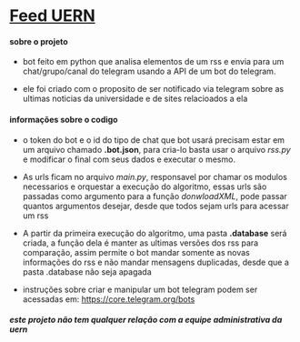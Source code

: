 # [Feed UERN](https://t.me/UERN_news)

#### sobre o projeto
- bot feito em python que analisa elementos de um rss e envia para um chat/grupo/canal do telegram usando a API
de um bot do telegram.

- ele foi criado com o proposito de ser notificado via telegram sobre as ultimas noticias da universidade e de sites relacioados a ela

#### informações sobre o codigo
- o token do bot e o id do tipo de chat que bot usará precisam estar em um arquivo chamado **.bot.json**,
para cria-lo basta usar o arquivo *rss.py* e modificar o final com seus dados e executar o mesmo.

- As urls ficam no arquivo *main.py*, responsavel por chamar os modulos necessarios e orquestar a execução do algoritmo, essas urls são passadas como argumento para a função *donwloadXML*, pode passar quantos argumentos desejar, desde que todos sejam urls para acessar um rss

- A partir da primeira execução do algoritmo, uma pasta **.database** será criada, a função dela é manter as ultimas versões dos rss para comparação, assim permite o bot mandar somente as novas informações do rss e não mandar mensagens duplicadas, desde que a pasta .database não seja apagada

- instruções sobre criar e manipular um bot telegram podem ser acessadas em: https://core.telegram.org/bots

##### este projeto não tem qualquer relação com a equipe administrativa da uern
